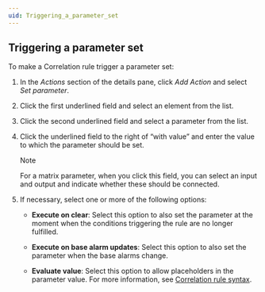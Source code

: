 ```yaml
---
uid: Triggering_a_parameter_set
---
```


## Triggering a parameter set

To make a Correlation rule trigger a parameter set:

1. In the *Actions* section of the details pane, click *Add Action* and select *Set parameter*.

2. Click the first underlined field and select an element from the list.

3. Click the second underlined field and select a parameter from the list.

4. Click the underlined field to the right of “with value” and enter the value to which the parameter should be set.

    > [!NOTE]
    > For a matrix parameter, when you click this field, you can select an input and output and indicate whether these should be connected.

5. If necessary, select one or more of the following options:

    - **Execute on clear**: Select this option to also set the parameter at the moment when the conditions triggering the rule are no longer fulfilled.

    - **Execute on base alarm updates**: Select this option to also set the parameter when the base alarms change.

    - **Evaluate value**: Select this option to allow placeholders in the parameter value. For more information, see [Correlation rule syntax](Correlation_rule_syntax.md).

